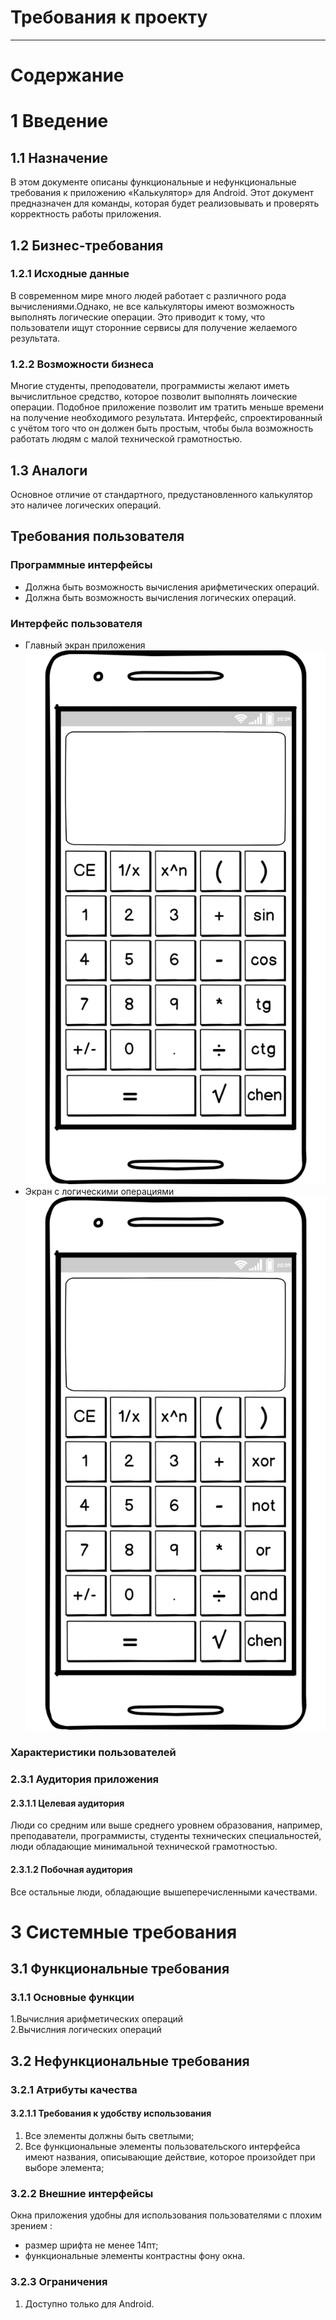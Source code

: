 # Требования к проекту
---
# Содержание

# 1 Введение

## 1.1 Назначение

 В этом документе описаны функциональные и нефункциональные требования к приложению «Калькулятор» для Android. Этот документ предназначен для команды, которая будет реализовывать и проверять корректность работы приложения.

## 1.2 Бизнес-требования


### 1.2.1 Исходные данные

В современном мире много людей работает с различного рода вычислениями.Однако, не все калькуляторы имеют возможность выполнять логические операции. Это приводит к тому, что пользователи ищут сторонние сервисы для получение желаемого результата. 


### 1.2.2 Возможности бизнеса

Многие студенты, преподователи, программисты желают иметь вычислитльное средство, которое позволит выполнять лоические операции.
Подобное приложение позволит им тратить меньше времени на получение необходимого результата. Интерфейс, спроектированный с учётом
того что он должен быть простым, чтобы была возможность работать людям с малой технической грамотностью.

## 1.3 Аналоги

Основное отличие от стандартного, предустановленного калькулятор это наличее логических операций.

## Требования пользователя

### Программные интерфейсы

- Должна быть возможность вычисления арифметических операций.
- Должна быть возможность вычисления логических операций.
 
### Интерфейс пользователя

- Главный экран приложения
  ![Main](calc_obich.png)
- Экран с логическими операциями
  ![PersonalPage](calc_prog.png)


### Характеристики пользователей


### 2.3.1 Аудитория приложения


#### 2.3.1.1 Целевая аудитория

 Люди со средним или выше среднего уровнем образования, например, преподаватели, программисты, студенты технических специальностей,  люди обладающие минимальной технической грамотностью.


#### 2.3.1.2 Побочная аудитория
Все остальные люди, обладающие вышеперечисленными качествами.


# 3 Системные требования


## 3.1 Функциональные требования


### 3.1.1 Основные функции
1.Вычислния арифметических операций  
2.Вычислния логических операций 

## 3.2 Нефункциональные требования


### 3.2.1 Атрибуты качества


#### 3.2.1.1 Требования к удобству использования
1. Все элементы должны быть светлыми;
2. Все функциональные элементы пользовательского интерфейса имеют названия, описывающие действие, которое произойдет при выборе элемента;


### 3.2.2 Внешние интерфейсы
Окна приложения удобны для использования пользователями с плохим зрением :
  * размер шрифта не менее 14пт;
  * функциональные элементы контрастны фону окна.


### 3.2.3 Ограничения
1. Доступно только для Android.

